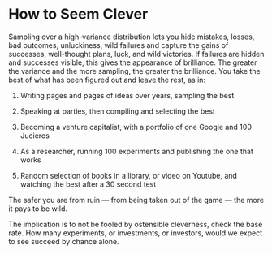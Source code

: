 # How to Seem Clever


Sampling over a high-variance distribution lets you hide mistakes, losses, bad outcomes, unluckiness, wild failures and capture the gains of successes, well-thought plans, luck, and wild victories. If failures are hidden and successes visible, this gives the appearance of brilliance. The greater the variance and the more sampling, the greater the brilliance. You take the best of what has been figured out and leave the rest, as in:



1.  Writing pages and pages of ideas over years, sampling the best
    
2.  Speaking at parties, then compiling and selecting the best
    
3.  Becoming a venture capitalist, with a portfolio of one Google and 100 Jucieros
    
4.  As a researcher, running 100 experiments and publishing the one that works
    
5.  Random selection of books in a library, or video on Youtube, and watching the best after a 30 second test
    

  

The safer you are from ruin — from being taken out of the game — the more it pays to be wild.

  

The implication is to not be fooled by ostensible cleverness, check the base rate. How many experiments, or investments, or investors, would we expect to see succeed by chance alone.